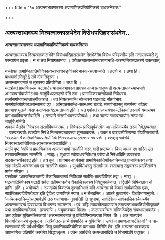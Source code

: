 +++
title = "१० अत्यन्ताभावमात्रस्य अप्रामाणिकप्रतियोगिकत्वे बाधकनिरासः"

+++


## अत्यन्ताभावस्य नित्यत्वात्कालभेदेन विरोधपरिहारासंभवेन..

**अत्यन्ताभावमात्रस्य अप्रामाणिकप्रतियोगिकत्वे बाधकनिरासः**

अत्यन्ताभावस्य नित्यत्वात्कालभेदेन विरोधपरिहारासंभवेन देशभेदेनैव विरोधः परिहरणीय इति मन्दारमञ्जरी तु परन्यायेन प्रवृत्ता । न च तत्र नियामकाभावः । परोक्तस्वात्यन्ताभावसामानाधि-करण्यनिरासप्रकरणे उक्तत्वात् ।  
यच्चोक्तं प्रामाणिकप्रतियोगिकात्यन्ताभावानङ्गीकारे बाधक-सत्वाच्चति । तदपि न । तथा हि ।  
बाधवार्ताऽतिदूरे द्वे रामे दोषातिदूरता ।  
अत्यन्ताभावमात्रे च तुच्छस्य प्रतियोगिता ॥ तथा हि ।  
यदत्रोक्तं प्रामाणिकस्य घटत्वादेरन्योपाधावभावस्य प्रागभाव-प्रध्वंसत्वानुपपत्तौ अत्यन्ताभावस्याप्यभावे अभावत्वम्यैवायोगोऽभाव-चातुर्विध्यप्रसङ्गो वेति तन्न । प्रामाणिकस्यान्योपाधौ निषेधस्य तत्संसर्गाभावरूपताङ्गीकारात् । तत्र नियतसंबन्धि संबन्धस्य घटत्वादेः संसर्गाभावः संसर्गप्रतियोगिकोऽत्यन्ताभाव एव । अनियतसंबन्धि-संबन्धस्य घटादेः संसर्गाभावस्तु संसर्गस्य भावित्वे प्रागभावः भूतत्वे ध्वंसः कदाप्यसत्त्वेऽत्यन्ताभाव इति । अत एवोक्तं तत्त्वसंख्यान-टीकायां तस्यापि यथासंभवं प्रागभावादिष्वन्तर्भावादिति । तस्यापि संसर्गाभावस्यापीत्यर्थः । तथा चास्य नाभावत्वायोगः नाप्यभाव- चातुर्विध्यमिति ।  
अवश्यं चैतदेवं निषेधस्य संसर्गविषयकत्वम् । निषेधस्य प्राप्तिपूर्वकत्वेन अप्रामाणिकस्यैव तस्य निषेद्धव्यत्वात् । घटपटत्वयोः स्वरूपेण निषेधे निःस्वरूपत्वापत्त्या शून्यवादापत्तेः । उक्तं च वादावलीटिप्पण्यां श्रीपरिमलाचार्यैः 'स्वरूपेण त्रैकालिकनिषेधप्रतियोगित्वे निःस्वरूपस्याऽत्यन्तासन्त्वापत्तेः । शशशृङ्गादेरपि निःस्वरूपत्वातिरिक्ता-त्यन्तासच्त्वाभावादिति ।  
यदपि पृष्टं 'अपि च प्रामाणिकस्य अत्यन्ताभावो नास्तीति वदन् वादी प्रष्टव्यः । किम् अभाव एव नास्ति उत तस्यात्यन्तिकत्वं नास्तीति । नाद्यः । सुधायां स्वोपाधावनिषेधात् परोपाधौ निषेधादिति व्यवस्थया सदसत्वस्वीकाराद् इति । तत्र ब्रूमः । प्रागभाव-प्रध्वंसयोः प्रामाणिकप्रतियोगित्वनियमात् प्रामाणिकस्य तयोः सद्भावेऽपि अत्यन्ताभाव एव नास्तीति वदामः । सुधाविरोधस्तु संसर्गाभाव-परतायास् तद्वचनस्य प्रदर्शितत्वेन प्रागेव परिहृतः ।  
यच्चोक्तं 'आत्यन्तिकत्वमपि त्रैकालिकत्वरूपं निषिध्यते सार्वत्रि-कत्वविशिष्टं तद्वा । नाद्यः । घटत्वादिनिषेधस्य पटादौ सर्वदा प्रतीयमानत्वेन त्रैकालिकत्वस्य निषेद्धुमनर्हत्वात् । द्वितीये निषिध्यतांन नो हानिः' इति । अत्रोच्यते । स्यादप्येवं विकल्प्य दूषणाभिधानं यदि अत्यन्ताभावे केवलं सार्वकालिक एकः, सार्वत्रिकत्वविशिष्टोऽपर इति द्वैविध्यं प्रामाणिकं स्यात् ॥ न चैतदस्ति । आकरे कुत्राप्येवं- विधविभागानुक्तेः । 'कचित्कदाचिन्मूर्तसद्भावेऽपि तदत्यन्ताभावा- नुपपत्तिरि'ति सुधायां, सार्वदेशिक सार्वकालिकस्यैकस्यैव अत्यन्ताभावत्वं व्यवस्थाप्य विभागस्य खण्डनात् । एवं 'यद्धि सकलदेशकालासत् तदत्यन्ताभावप्रतियोगीत्युच्यते यथा शशविषाणादिकम् ' इत्यत्रापि । अयुक्तश्चायं विभागः । कालासंबन्धिनः यत्किञ्चिद्देश संबन्धासंभवादेव । अत एवोक्तं युक्तिमल्लिकायां 'अत्यन्ताभावमात्रे तु प्रतियोगिन्यसत्यता नियते 'ति । अत्र मात्रपदेन विभागनिराकरणं सुस्फुटम् । तत्रैवोत्तर- ग्रन्थेनोपपादितं च युक्तिभिः । उक्तं च प्रमाणलक्षणटीकायां ' न चा-त्यन्ताभावोऽपि सर्वधर्मरहितः किमु प्रामाणिकप्रतियोगिकः प्रागभावा-दिरिति शेष' इति अत्यन्ताभावशब्दस्य अप्रामाणिक प्रतियोगि कार्थमेव सिद्धवत्कृत्य । एतेन असदिति अत्यन्तासदिति च विभागोऽपि प्रत्युक्तः ।

